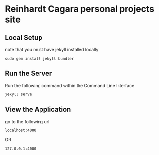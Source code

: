 # Reinhardt Cagara personal projects site

## Local Setup

note that you must have jekyll installed locally
```
sudo gem install jekyll bundler
```

## Run the Server

Run the following command within the Command Line Interface
```
jekyll serve
```

## View the Application

go to the following url
```
localhost:4000
```
OR
```
127.0.0.1:4000
```
